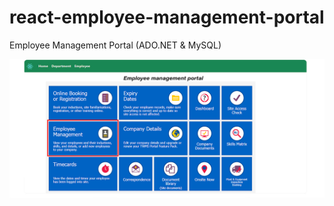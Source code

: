 # react-employee-management-portal
Employee Management Portal (ADO.NET &amp; MySQL)


![alt text](https://raw.githubusercontent.com/aksoy-dev/react-employee-management-portal/main/bassic-employee-management-portal/source/img/1.png)
